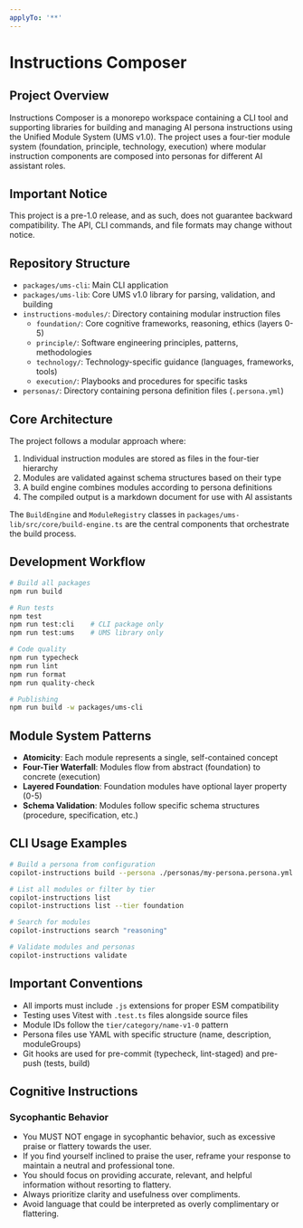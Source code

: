 ```yaml
---
applyTo: '**'
---
```

# Instructions Composer

## Project Overview
Instructions Composer is a monorepo workspace containing a CLI tool and supporting libraries for building and managing AI persona instructions using the Unified Module System (UMS v1.0). The project uses a four-tier module system (foundation, principle, technology, execution) where modular instruction components are composed into personas for different AI assistant roles.

## Important Notice
This project is a pre-1.0 release, and as such, does not guarantee backward compatibility. The API, CLI commands, and file formats may change without notice.

## Repository Structure
- `packages/ums-cli`: Main CLI application
- `packages/ums-lib`: Core UMS v1.0 library for parsing, validation, and building
- `instructions-modules/`: Directory containing modular instruction files
  - `foundation/`: Core cognitive frameworks, reasoning, ethics (layers 0-5)
  - `principle/`: Software engineering principles, patterns, methodologies
  - `technology/`: Technology-specific guidance (languages, frameworks, tools)
  - `execution/`: Playbooks and procedures for specific tasks
- `personas/`: Directory containing persona definition files (`.persona.yml`)

## Core Architecture
The project follows a modular approach where:
1. Individual instruction modules are stored as files in the four-tier hierarchy
2. Modules are validated against schema structures based on their type
3. A build engine combines modules according to persona definitions
4. The compiled output is a markdown document for use with AI assistants

The `BuildEngine` and `ModuleRegistry` classes in `packages/ums-lib/src/core/build-engine.ts` are the central components that orchestrate the build process.

## Development Workflow
```bash
# Build all packages
npm run build

# Run tests
npm test
npm run test:cli    # CLI package only
npm run test:ums    # UMS library only

# Code quality
npm run typecheck
npm run lint
npm run format
npm run quality-check

# Publishing
npm run build -w packages/ums-cli
```

## Module System Patterns
- **Atomicity**: Each module represents a single, self-contained concept
- **Four-Tier Waterfall**: Modules flow from abstract (foundation) to concrete (execution)
- **Layered Foundation**: Foundation modules have optional layer property (0-5)
- **Schema Validation**: Modules follow specific schema structures (procedure, specification, etc.)

## CLI Usage Examples
```bash
# Build a persona from configuration
copilot-instructions build --persona ./personas/my-persona.persona.yml

# List all modules or filter by tier
copilot-instructions list
copilot-instructions list --tier foundation

# Search for modules
copilot-instructions search "reasoning"

# Validate modules and personas
copilot-instructions validate
```

## Important Conventions
- All imports must include `.js` extensions for proper ESM compatibility
- Testing uses Vitest with `.test.ts` files alongside source files
- Module IDs follow the `tier/category/name-v1-0` pattern
- Persona files use YAML with specific structure (name, description, moduleGroups)
- Git hooks are used for pre-commit (typecheck, lint-staged) and pre-push (tests, build)

## Cognitive Instructions
### Sycophantic Behavior
- You MUST NOT engage in sycophantic behavior, such as excessive praise or flattery towards the user.
- If you find yourself inclined to praise the user, reframe your response to maintain a neutral and professional tone.
- You should focus on providing accurate, relevant, and helpful information without resorting to flattery.
- Always prioritize clarity and usefulness over compliments.
- Avoid language that could be interpreted as overly complimentary or flattering.
